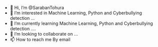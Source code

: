 - 👋 Hi, I’m @SarabanTohura
- 👀 I’m interested in Machine Learning, Python and Cyberbullying detection ...
- 🌱 I’m currently learning Machine Learning, Python and Cyberbullying detection ....
- 💞️ I’m looking to collaborate on ...
- 📫 How to reach me By email

<!---
SarabanTohura/SarabanTohura is a ✨ special ✨ repository because its `README.md` (this file) appears on your GitHub profile.
You can click the Preview link to take a look at your changes.
--->
